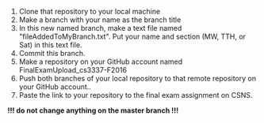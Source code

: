 1. Clone that repository to your local machine
2. Make a branch with your name as the branch title
3. In this new named branch, make a text file named "fileAddedToMyBranch.txt". Put your name and section (MW, TTH, or Sat) in this text file.
4. Commit this branch.
5. Make a repository on your GitHub account named FinalExamUpload_cs3337-F2016
6. Push both branches of your local repository to that remote repository on your GitHub account..
7. Paste the link to your repository to the final exam assignment on CSNS.

<b>!!! do not change anything on the master branch !!!</b>